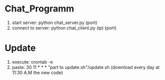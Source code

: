 # Chat_Programm
1. start server:
    python chat_server.py (port)
2. connect to server:
    python chat_client.py (ip) (port)

# Update
1. execute:  crontab -e
2. paste:  30 11 * * * "part to update.sh"/update.sh (download every day at 11:30 A.M the new code) 
